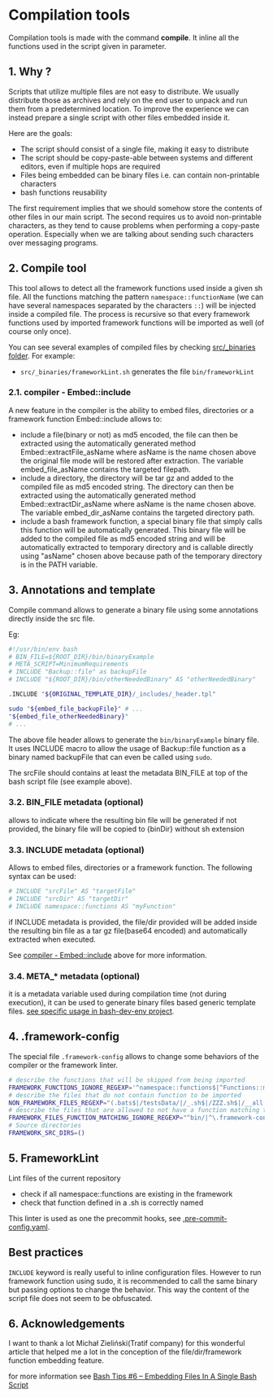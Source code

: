 # Compilation tools

Compilation tools is made with the command **compile**. It inline all the
functions used in the script given in parameter.

## 1. Why ?

Scripts that utilize multiple files are not easy to distribute. We usually
distribute those as archives and rely on the end user to unpack and run them
from a predetermined location. To improve the experience we can instead prepare
a single script with other files embedded inside it.

Here are the goals:

- The script should consist of a single file, making it easy to distribute
- The script should be copy-paste-able between systems and different editors,
  even if multiple hops are required
- Files being embedded can be binary files i.e. can contain non-printable
  characters
- bash functions reusability

The first requirement implies that we should somehow store the contents of other
files in our main script. The second requires us to avoid non-printable
characters, as they tend to cause problems when performing a copy-paste
operation. Especially when we are talking about sending such characters over
messaging programs.

## 2. Compile tool

This tool allows to detect all the framework functions used inside a given sh
file. All the functions matching the pattern `namespace::functionName` (we can
have several namespaces separated by the characters `::`) will be injected
inside a compiled file. The process is recursive so that every framework
functions used by imported framework functions will be imported as well (of
course only once).

You can see several examples of compiled files by checking
[src/\_binaries folder](src/_binaries). For example:

- `src/_binaries/frameworkLint.sh` generates the file `bin/frameworkLint`

<!-- markdownlint-capture -->
<!-- markdownlint-disable MD033 -->

### 2.1. <a name="embedInclude"></a>compiler - Embed::include

<!-- markdownlint-restore -->

A new feature in the compiler is the ability to embed files, directories or a
framework function Embed::include allows to:

- include a file(binary or not) as md5 encoded, the file can then be extracted
  using the automatically generated method Embed::extractFile_asName where
  asName is the name chosen above the original file mode will be restored after
  extraction. The variable embed_file_asName contains the targeted filepath.
- include a directory, the directory will be tar gz and added to the compiled
  file as md5 encoded string. The directory can then be extracted using the
  automatically generated method Embed::extractDir_asName where asName is the
  name chosen above. The variable embed_dir_asName contains the targeted
  directory path.
- include a bash framework function, a special binary file that simply calls
  this function will be automatically generated. This binary file will be added
  to the compiled file as md5 encoded string and will be automatically extracted
  to temporary directory and is callable directly using "asName" chosen above
  because path of the temporary directory is in the PATH variable.

## 3. Annotations and template

Compile command allows to generate a binary file using some annotations directly
inside the src file.

Eg:

```bash
#!/usr/bin/env bash
# BIN_FILE=${ROOT_DIR}/bin/binaryExample
# META_SCRIPT=MinimumRequirements
# INCLUDE "Backup::file" as backupFile
# INCLUDE "${ROOT_DIR}/bin/otherNeededBinary" AS "otherNeededBinary"

.INCLUDE "${ORIGINAL_TEMPLATE_DIR}/_includes/_header.tpl"

sudo "${embed_file_backupFile}" # ...
"${embed_file_otherNeededBinary}"
# ...
```

The above file header allows to generate the `bin/binaryExample` binary file. It
uses INCLUDE macro to allow the usage of Backup::file function as a binary named
backupFile that can even be called using `sudo`.

The srcFile should contains at least the metadata BIN_FILE at top of the bash
script file (see example above).

### 3.2. BIN_FILE metadata (optional)

allows to indicate where the resulting bin file will be generated if not
provided, the binary file will be copied to {binDir} without sh extension

### 3.3. INCLUDE metadata (optional)

Allows to embed files, directories or a framework function. The following syntax
can be used:

```bash
# INCLUDE "srcFile" AS "targetFile"
# INCLUDE "srcDir" AS "targetDir"
# INCLUDE namespace::functions AS "myFunction"
```

if INCLUDE metadata is provided, the file/dir provided will be added inside the
resulting bin file as a tar gz file(base64 encoded) and automatically extracted
when executed.

See [compiler - Embed::include](CompilationTools.md#embedInclude) above for more
information.

### 3.4. META\_\* metadata (optional)

it is a metadata variable used during compilation time (not during execution),
it can be used to generate binary files based generic template files.
[see specific usage in bash-dev-env project](https://github.com/fchastanet/bash-dev-env).

## 4. .framework-config

The special file `.framework-config` allows to change some behaviors of the
compiler or the framework linter.

```bash
# describe the functions that will be skipped from being imported
FRAMEWORK_FUNCTIONS_IGNORE_REGEXP='^namespace::functions$|^Functions::myFunction$|^IMPORT::dir::file$|^Acquire::ForceIPv4$'
# describe the files that do not contain function to be imported
NON_FRAMEWORK_FILES_REGEXP="(.bats$|/testsData/|/_.sh$|/ZZZ.sh$|/__all.sh$|^src/_|^src/batsHeaders.sh$)"
# describe the files that are allowed to not have a function matching the filename
FRAMEWORK_FILES_FUNCTION_MATCHING_IGNORE_REGEXP="^bin/|^\.framework-config$|^build.sh$|^tests/|\.tpl$|testsData/binaryFile$"
# Source directories
FRAMEWORK_SRC_DIRS=()

```

## 5. FrameworkLint

Lint files of the current repository

- check if all namespace::functions are existing in the framework
- check that function defined in a .sh is correctly named

This linter is used as one the precommit hooks, see
[.pre-commit-config.yaml](.pre-commit-config.yaml).

## Best practices

`INCLUDE` keyword is really useful to inline configuration files. However to run
framework function using sudo, it is recommended to call the same binary but
passing options to change the behavior. This way the content of the script file
does not seem to be obfuscated.

## 6. Acknowledgements

I want to thank a lot Michał Zieliński(Tratif company) for this wonderful
article that helped me a lot in the conception of the file/dir/framework
function embedding feature.

for more information see
[Bash Tips #6 – Embedding Files In A Single Bash Script](https://blog.tratif.com/2023/02/17/bash-tips-6-embedding-files-in-a-single-bash-script/)
